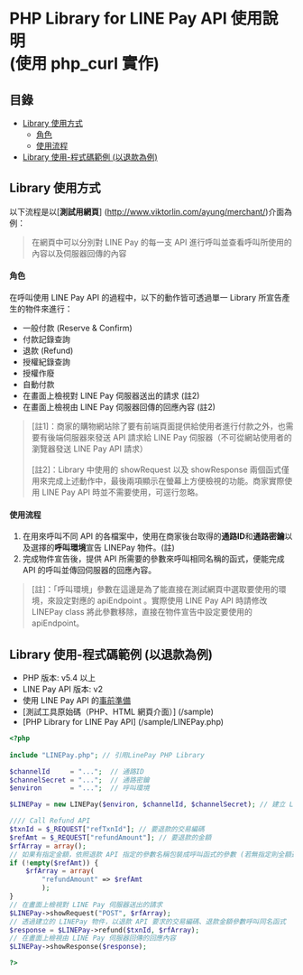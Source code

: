 # PHP Library for LINE Pay API 使用說明<br> (使用 php_curl 實作)

## 目錄
* [Library 使用方式](#library-使用方式)
  * [角色](#角色)
  * [使用流程](#使用流程)
* [Library 使用-程式碼範例 (以退款為例)](#library-使用-程式碼範例-以退款為例)

## Library 使用方式
以下流程是以[**測試用網頁**] (http://www.viktorlin.com/ayung/merchant/)介面為例：
> 在網頁中可以分別對 LINE Pay 的每一支 API 進行呼叫並查看呼叫所使用的內容以及伺服器回傳的內容

#### 角色
在呼叫使用 LINE Pay API 的過程中，以下的動作皆可透過單一 Library 所宣告產生的物件來進行：
* 一般付款 (Reserve & Confirm)
* 付款記錄查詢
* 退款 (Refund)
* 授權紀錄查詢
* 授權作廢
* 自動付款
* 在畫面上檢視對 LINE Pay 伺服器送出的請求 (註2)
* 在畫面上檢視由 LINE Pay 伺服器回傳的回應內容 (註2)

> [註1]：商家的購物網站除了要有前端頁面提供給使用者進行付款之外，也需要有後端伺服器來發送 API 請求給 LINE Pay 伺服器（不可從網站使用者的瀏覽器發送 LINE Pay API 請求） 
<br><br>
> [註2]：Library 中使用的 showRequest 以及 showResponse 兩個函式僅用來完成上述動作中，最後兩項顯示在螢幕上方便檢視的功能。商家實際使用 LINE Pay API 時並不需要使用，可逕行忽略。

#### 使用流程
1. 在用來呼叫不同 API 的各檔案中，使用在商家後台取得的**通路ID**和**通路密鑰**以及選擇的**呼叫環境**宣告 LINEPay 物件。(註)
2. 完成物件宣告後，提供 API 所需要的參數來呼叫相同名稱的函式，便能完成 API 的呼叫並傳回伺服器的回應內容。

> [註]：「呼叫環境」參數在這邊是為了能直接在測試網頁中選取要使用的環境，來設定對應的 apiEndpoint 。實際使用 LINE Pay API 時請修改 LINEPay class 將此參數移除，直接在物件宣告中設定要使用的 apiEndpoint。

## Library 使用-程式碼範例 (以退款為例)
* PHP 版本: v5.4 以上
* LINE Pay API 版本: v2
* 使用 LINE Pay API 的[事前準備](/README.md)
* [測試工具原始碼（PHP、HTML 網頁介面）] (/sample)
* [PHP Library for LINE Pay API] (/sample/LINEPay.php)

``` php
<?php
    
include "LINEPay.php"; // 引用LinePay PHP Library

$channelId     = "...";  // 通路ID
$channelSecret = "...";  // 通路密鑰
$environ       = "...";  // 呼叫環境

$LINEPay = new LINEPay($environ, $channelId, $channelSecret); // 建立 LINEPay 物件

//// Call Refund API
$txnId = $_REQUEST["refTxnId"]; // 要退款的交易編碼
$refAmt = $_REQUEST["refundAmount"]; // 要退款的金額
$rfArray = array(); 
// 如果有指定金額，依照退款 API 指定的參數名稱包裝成呼叫函式的參數 (若無指定則全額退費)
if (!empty($refAmt)) { 
	$rfArray = array(
		"refundAmount" => $refAmt 
		);
}
// 在畫面上檢視對 LINE Pay 伺服器送出的請求
$LINEPay->showRequest("POST", $rfArray);
// 透過建立的 LINEPay 物件，以退款 API 要求的交易編碼、退款金額參數呼叫同名函式
$response = $LINEPay->refund($txnId, $rfArray);
// 在畫面上檢視由 LINE Pay 伺服器回傳的回應內容
$LINEPay->showResponse($response);

?>
```
